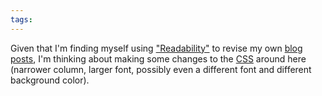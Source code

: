 ```yaml
---
tags: 
---
```


Given that I'm finding myself using ["Readability"](http://lab.arc90.com/experiments/readability/) to revise my own [blog posts](/blog), I'm thinking about making some changes to the [CSS](/wiki/CSS) around here (narrower column, larger font, possibly even a different font and different background color).
